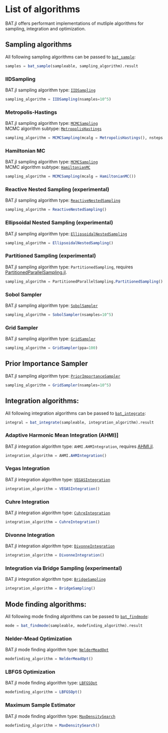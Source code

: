 # List of algorithms 

BAT.jl offers performant implementations of mutliple algorithms for sampling, integration and optimization.

## Sampling algorithms

All following sampling algorithms can be passed to [`bat_sample`](@ref):
```julia
samples = bat_sample(sampleable, sampling_algorithm).result
```

### IIDSampling
BAT.jl sampling algorithm type: [`IIDSampling`](@ref)
```julia
sampling_algorithm = IIDSampling(nsamples=10^5)
```


### Metropolis-Hastings
BAT.jl sampling algorithm type: [`MCMCSampling`](@ref)  
MCMC algorithm subtype: [`MetropolisHastings`](@ref)
```julia
sampling_algorithm = MCMCSampling(mcalg = MetropolisHastings(), nsteps = 10^6, nchains = 4)
```



### Hamiltonian MC
BAT.jl sampling algorithm type: [`MCMCSampling`](@ref)  
MCMC algorithm subtype: [`HamiltonianMC`](@ref)
```julia
sampling_algorithm = MCMCSampling(mcalg = HamiltonianMC())
```

### Reactive Nested Sampling (experimental)
BAT.jl sampling algorithm type: [`ReactiveNestedSampling`](@ref)
```julia
sampling_algorithm = ReactiveNestedSampling()
```

### Ellipsoidal Nested Sampling (experimental)
BAT.jl sampling algorithm type: [`EllipsoidalNestedSampling`](@ref)
```julia
sampling_algorithm = EllipsoidalNestedSampling()
```

### Partitioned Sampling (experimental)
BAT.jl sampling algorithm type: `PartitionedSampling`, requires [PartitionedParallelSampling.jl](https://github.com/bat/PartitionedParallelSampling.jl).
```julia
sampling_algorithm = PartitionedParallelSampling.PartitionedSampling()
```


### Sobol Sampler
BAT.jl sampling algorithm type: [`SobolSampler`](@ref)
```julia
sampling_algorithm = SobolSampler(nsamples=10^5)
```


### Grid Sampler
BAT.jl sampling algorithm type: [`GridSampler`](@ref)
```julia
sampling_algorithm = GridSampler(ppa=100)
```


## Prior Importance Sampler
BAT.jl sampling algorithm type: [`PriorImportanceSampler`](@ref)
```julia
sampling_algorithm = GridSampler(nsamples=10^5)
```


## Integration algorithms:
All following integration algorithms can be passed to [`bat_integrate`](@ref):
```julia
integral = bat_integrate(sampleable, integration_algorithm).result
```

### Adaptive Harmonic Mean Integration (AHMI)]
BAT.jl integration algorithm type: `AHMI.AHMIntegration`, requires [AHMI.jl](https://github.com/bat/AHMI.jl).
```julia
integration_algorithm = AHMI.AHMIntegration()
```

### Vegas Integration
BAT.jl integration algorithm type: [`VEGASIntegration`](@ref) 
```julia
integration_algorithm = VEGASIntegration()
```

### Cuhre Integration
BAT.jl integration algorithm type: [`CuhreIntegration`](@ref) 
```julia
integration_algorithm = CuhreIntegration()
```

### Divonne Integration
BAT.jl integration algorithm type: [`DivonneIntegration`](@ref) 
```julia
integration_algorithm = DivonneIntegration()
```

### Integration via Bridge Sampling (experimental)
BAT.jl integration algorithm type: [`BridgeSampling`](@ref) 
```julia
integration_algorithm = BridgeSampling()
```


## Mode finding algorithms:
All following mode finding algorithms can be passed to [`bat_findmode`](@ref):
```julia
mode = bat_findmode(sampleable, modefinding_algorithm).result
```

### Nelder-Mead Optimization
BAT.jl mode finding algorithm type: [`NelderMeadOpt`](@ref) 
```julia
modefinding_algorithm = NelderMeadOpt()
```

### LBFGS Optimization
BAT.jl mode finding algorithm type: [`LBFGSOpt`](@ref) 
```julia
modefinding_algorithm = LBFGSOpt()
```

### Maximum Sample Estimator
BAT.jl mode finding algorithm type: [`MaxDensitySearch`](@ref) 
```julia
modefinding_algorithm = MaxDensitySearch()
```
